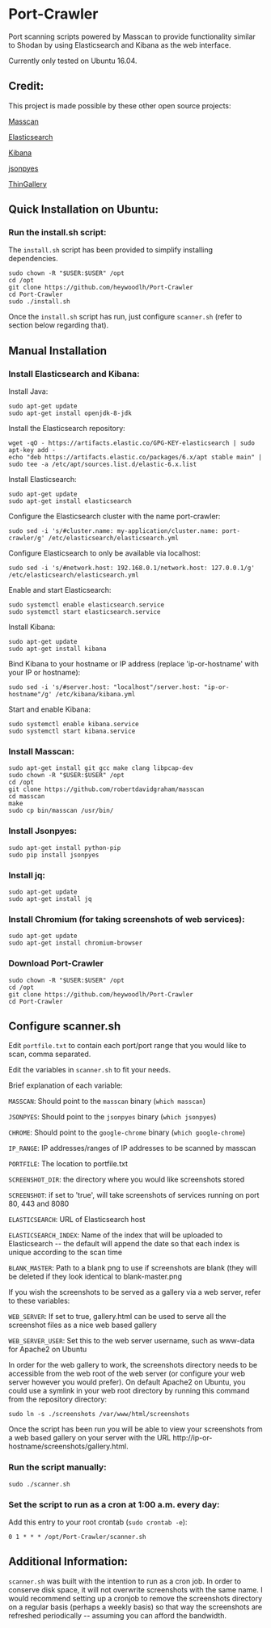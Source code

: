# Port-Crawler
Port scanning scripts powered by Masscan to provide functionality similar to Shodan by using Elasticsearch and Kibana as the web interface.

Currently only tested on Ubuntu 16.04.

## Credit:

This project is made possible by these other open source projects:

[Masscan](https://github.com/robertdavidgraham/masscan)

[Elasticsearch](https://github.com/elastic/elasticsearch)

[Kibana](https://github.com/elastic/kibana)

[jsonpyes](https://github.com/xros/jsonpyes)

[ThinGallery](https://github.com/gfwilliams/ThinGallery)






## Quick Installation on Ubuntu:

### Run the install.sh script:

The `install.sh` script has been provided to simplify installing dependencies. 

```
sudo chown -R "$USER:$USER" /opt
cd /opt
git clone https://github.com/heywoodlh/Port-Crawler
cd Port-Crawler
sudo ./install.sh
```

Once the `install.sh` script has run, just configure `scanner.sh` (refer to section below regarding that).


## Manual Installation

### Install Elasticsearch and Kibana:

Install Java:

```
sudo apt-get update
sudo apt-get install openjdk-8-jdk
```


Install the Elasticsearch repository:

```
wget -qO - https://artifacts.elastic.co/GPG-KEY-elasticsearch | sudo apt-key add -
echo "deb https://artifacts.elastic.co/packages/6.x/apt stable main" | sudo tee -a /etc/apt/sources.list.d/elastic-6.x.list
```


Install Elasticsearch:

```
sudo apt-get update
sudo apt-get install elasticsearch
```


Configure the Elasticsearch cluster with the name port-crawler:

```
sudo sed -i 's/#cluster.name: my-application/cluster.name: port-crawler/g' /etc/elasticsearch/elasticsearch.yml
```


Configure Elasticsearch to only be available via localhost:

```
sudo sed -i 's/#network.host: 192.168.0.1/network.host: 127.0.0.1/g' /etc/elasticsearch/elasticsearch.yml
```


Enable and start Elasticsearch:

```
sudo systemctl enable elasticsearch.service
sudo systemctl start elasticsearch.service
```


Install Kibana:

```
sudo apt-get update
sudo apt-get install kibana
```


Bind Kibana to your hostname or IP address (replace 'ip-or-hostname' with your IP or hostname):

```
sudo sed -i 's/#server.host: "localhost"/server.host: "ip-or-hostname"/g' /etc/kibana/kibana.yml
```



Start and enable Kibana:

```
sudo systemctl enable kibana.service
sudo systemctl start kibana.service
```



### Install Masscan:

```
sudo apt-get install git gcc make clang libpcap-dev
sudo chown -R "$USER:$USER" /opt
cd /opt
git clone https://github.com/robertdavidgraham/masscan
cd masscan
make
sudo cp bin/masscan /usr/bin/
```




### Install Jsonpyes:

```
sudo apt-get install python-pip
sudo pip install jsonpyes
```


### Install jq:

```
sudo apt-get update
sudo apt-get install jq
```


### Install Chromium (for taking screenshots of web services):

```
sudo apt-get update
sudo apt-get install chromium-browser
```

### Download Port-Crawler

```
sudo chown -R "$USER:$USER" /opt
cd /opt
git clone https://github.com/heywoodlh/Port-Crawler
cd Port-Crawler
```



## Configure scanner.sh

Edit `portfile.txt` to contain each port/port range that you would like to scan, comma separated.

Edit the variables in `scanner.sh` to fit your needs. 

Brief explanation of each variable:

`MASSCAN`: Should point to the `masscan` binary (`which masscan`)

`JSONPYES`: Should point to the `jsonpyes` binary (`which jsonpyes`)

`CHROME`: Should point to the `google-chrome` binary (`which google-chrome`)

`IP_RANGE`: IP addresses/ranges of IP addresses to be scanned by masscan 

`PORTFILE`: The location to portfile.txt

`SCREENSHOT_DIR`: the directory where you would like screenshots stored

`SCREENSHOT`: if set to 'true', will take screenshots of services running on port 80, 443 and 8080

`ELASTICSEARCH`: URL of Elasticsearch host

`ELASTICSEARCH_INDEX`: Name of the index that will be uploaded to Elasticsearch -- the default will append the date so that each index is unique according to the scan time

`BLANK_MASTER`: Path to a blank png to use if screenshots are blank (they will be deleted if they look identical to blank-master.png


If you wish the screenshots to be served as a gallery via a web server, refer to these variables:

`WEB_SERVER`: If set to true, gallery.html can be used to serve all the screenshot files as a nice web based gallery

`WEB_SERVER_USER`: Set this to the web server username, such as www-data for Apache2 on Ubuntu 


In order for the web gallery to work, the screenshots directory needs to be accessible from the web root of the web server (or configure your web server however you would prefer). On default Apache2 on Ubuntu, you could use a symlink in your web root directory by running this command from the repository directory:


`sudo ln -s ./screenshots /var/www/html/screenshots`


Once the script has been run you will be able to view your screenshots from a web based gallery on your server with the URL http://ip-or-hostname/screenshots/gallery.html.


### Run the script manually:

`sudo ./scanner.sh`


### Set the script to run as a cron at 1:00 a.m. every day:

Add this entry to your root crontab (`sudo crontab -e`):

`0 1 * * * /opt/Port-Crawler/scanner.sh`


## Additional Information:

`scanner.sh` was built with the intention to run as a cron job. In order to conserve disk space, it will not overwrite screenshots with the same name. I would recommend setting up a cronjob to remove the screenshots directory on a regular basis (perhaps a weekly basis) so that way the screenshots are refreshed periodically -- assuming you can afford the bandwidth.
